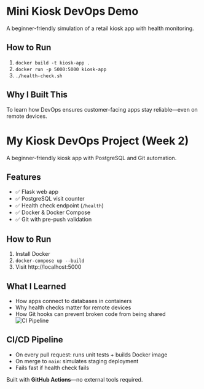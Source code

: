# Mini Kiosk DevOps Demo

A beginner-friendly simulation of a retail kiosk app with health monitoring.

## How to Run
1. `docker build -t kiosk-app .`
2. `docker run -p 5000:5000 kiosk-app`
3. `./health-check.sh`

## Why I Built This
To learn how DevOps ensures customer-facing apps stay reliable—even on remote devices.
# My Kiosk DevOps Project (Week 2)

A beginner-friendly kiosk app with PostgreSQL and Git automation.

## Features
- ✅ Flask web app
- ✅ PostgreSQL visit counter
- ✅ Health check endpoint (`/health`)
- ✅ Docker & Docker Compose
- ✅ Git with pre-push validation

## How to Run
1. Install Docker
2. `docker-compose up --build`
3. Visit http://localhost:5000

## What I Learned
- How apps connect to databases in containers
- Why health checks matter for remote devices
- How Git hooks can prevent broken code from being shared
![CI Pipeline](https://github.com/yourname/my-kiosk-devops/actions/workflows/ci.yml/badge.svg)

## CI/CD Pipeline
- On every pull request: runs unit tests + builds Docker image
- On merge to `main`: simulates staging deployment
- Fails fast if health check fails

Built with **GitHub Actions**—no external tools required.
